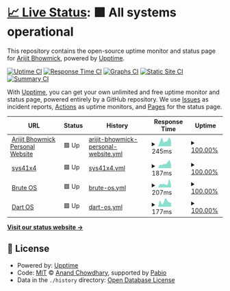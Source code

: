 # [📈 Live Status](https://status.arijit-bhowmick.me): <!--live status--> **🟩 All systems operational**

This repository contains the open-source uptime monitor and status page for [Arijit Bhowmick](https://sys41x4.github.io), powered by [Upptime](https://github.com/upptime/upptime).

[![Uptime CI](https://github.com/sys41x4/upptime-tracker/workflows/Uptime%20CI/badge.svg)](https://github.com/sys41x4/upptime-tracker/actions?query=workflow%3A%22Uptime+CI%22)
[![Response Time CI](https://github.com/sys41x4/upptime-tracker/workflows/Response%20Time%20CI/badge.svg)](https://github.com/sys41x4/upptime-tracker/actions?query=workflow%3A%22Response+Time+CI%22)
[![Graphs CI](https://github.com/sys41x4/upptime-tracker/workflows/Graphs%20CI/badge.svg)](https://github.com/sys41x4/upptime-tracker/actions?query=workflow%3A%22Graphs+CI%22)
[![Static Site CI](https://github.com/sys41x4/upptime-tracker/workflows/Static%20Site%20CI/badge.svg)](https://github.com/sys41x4/upptime-tracker/actions?query=workflow%3A%22Static+Site+CI%22)
[![Summary CI](https://github.com/sys41x4/upptime-tracker/workflows/Summary%20CI/badge.svg)](https://github.com/sys41x4/upptime-tracker/actions?query=workflow%3A%22Summary+CI%22)

With [Upptime](https://upptime.js.org), you can get your own unlimited and free uptime monitor and status page, powered entirely by a GitHub repository. We use [Issues](https://github.com/sys41x4/upptime-tracker/issues) as incident reports, [Actions](https://github.com/sys41x4/upptime-tracker/actions) as uptime monitors, and [Pages](https://status.arijit-bhowmick.me) for the status page.

<!--start: status pages-->
<!-- This summary is generated by Upptime (https://github.com/upptime/upptime) -->
<!-- Do not edit this manually, your changes will be overwritten -->
<!-- prettier-ignore -->
| URL | Status | History | Response Time | Uptime |
| --- | ------ | ------- | ------------- | ------ |
| <img alt="" src="https://icons.duckduckgo.com/ip3/arijit-bhowmick.github.io.ico" height="13"> [Arijit Bhowmick Personal Website](https://arijit-bhowmick.github.io) | 🟩 Up | [arijit-bhowmick-personal-website.yml](https://github.com/Arijit-Bhowmick/uptime/commits/HEAD/history/arijit-bhowmick-personal-website.yml) | <details><summary><img alt="Response time graph" src="./graphs/arijit-bhowmick-personal-website/response-time-week.png" height="20"> 245ms</summary><br><a href="https://sys41x4.github.io/upptime-tracker/history/arijit-bhowmick-personal-website"><img alt="Response time 216" src="https://img.shields.io/endpoint?url=https%3A%2F%2Fraw.githubusercontent.com%2FArijit-Bhowmick%2Fuptime%2FHEAD%2Fapi%2Farijit-bhowmick-personal-website%2Fresponse-time.json"></a><br><a href="https://sys41x4.github.io/upptime-tracker/history/arijit-bhowmick-personal-website"><img alt="24-hour response time 517" src="https://img.shields.io/endpoint?url=https%3A%2F%2Fraw.githubusercontent.com%2FArijit-Bhowmick%2Fuptime%2FHEAD%2Fapi%2Farijit-bhowmick-personal-website%2Fresponse-time-day.json"></a><br><a href="https://sys41x4.github.io/upptime-tracker/history/arijit-bhowmick-personal-website"><img alt="7-day response time 245" src="https://img.shields.io/endpoint?url=https%3A%2F%2Fraw.githubusercontent.com%2FArijit-Bhowmick%2Fuptime%2FHEAD%2Fapi%2Farijit-bhowmick-personal-website%2Fresponse-time-week.json"></a><br><a href="https://sys41x4.github.io/upptime-tracker/history/arijit-bhowmick-personal-website"><img alt="30-day response time 183" src="https://img.shields.io/endpoint?url=https%3A%2F%2Fraw.githubusercontent.com%2FArijit-Bhowmick%2Fuptime%2FHEAD%2Fapi%2Farijit-bhowmick-personal-website%2Fresponse-time-month.json"></a><br><a href="https://sys41x4.github.io/upptime-tracker/history/arijit-bhowmick-personal-website"><img alt="1-year response time 216" src="https://img.shields.io/endpoint?url=https%3A%2F%2Fraw.githubusercontent.com%2FArijit-Bhowmick%2Fuptime%2FHEAD%2Fapi%2Farijit-bhowmick-personal-website%2Fresponse-time-year.json"></a></details> | <details><summary><a href="https://sys41x4.github.io/upptime-tracker/history/arijit-bhowmick-personal-website">100.00%</a></summary><a href="https://sys41x4.github.io/upptime-tracker/history/arijit-bhowmick-personal-website"><img alt="All-time uptime 100.00%" src="https://img.shields.io/endpoint?url=https%3A%2F%2Fraw.githubusercontent.com%2FArijit-Bhowmick%2Fuptime%2FHEAD%2Fapi%2Farijit-bhowmick-personal-website%2Fuptime.json"></a><br><a href="https://sys41x4.github.io/upptime-tracker/history/arijit-bhowmick-personal-website"><img alt="24-hour uptime 100.00%" src="https://img.shields.io/endpoint?url=https%3A%2F%2Fraw.githubusercontent.com%2FArijit-Bhowmick%2Fuptime%2FHEAD%2Fapi%2Farijit-bhowmick-personal-website%2Fuptime-day.json"></a><br><a href="https://sys41x4.github.io/upptime-tracker/history/arijit-bhowmick-personal-website"><img alt="7-day uptime 100.00%" src="https://img.shields.io/endpoint?url=https%3A%2F%2Fraw.githubusercontent.com%2FArijit-Bhowmick%2Fuptime%2FHEAD%2Fapi%2Farijit-bhowmick-personal-website%2Fuptime-week.json"></a><br><a href="https://sys41x4.github.io/upptime-tracker/history/arijit-bhowmick-personal-website"><img alt="30-day uptime 100.00%" src="https://img.shields.io/endpoint?url=https%3A%2F%2Fraw.githubusercontent.com%2FArijit-Bhowmick%2Fuptime%2FHEAD%2Fapi%2Farijit-bhowmick-personal-website%2Fuptime-month.json"></a><br><a href="https://sys41x4.github.io/upptime-tracker/history/arijit-bhowmick-personal-website"><img alt="1-year uptime 100.00%" src="https://img.shields.io/endpoint?url=https%3A%2F%2Fraw.githubusercontent.com%2FArijit-Bhowmick%2Fuptime%2FHEAD%2Fapi%2Farijit-bhowmick-personal-website%2Fuptime-year.json"></a></details>
| <img alt="" src="https://icons.duckduckgo.com/ip3/sys41x4.github.io.ico" height="13"> [sys41x4](https://sys41x4.github.io) | 🟩 Up | [sys41x4.yml](https://github.com/Arijit-Bhowmick/uptime/commits/HEAD/history/sys41x4.yml) | <details><summary><img alt="Response time graph" src="./graphs/sys41x4/response-time-week.png" height="20"> 187ms</summary><br><a href="https://sys41x4.github.io/upptime-tracker/history/sys41x4"><img alt="Response time 186" src="https://img.shields.io/endpoint?url=https%3A%2F%2Fraw.githubusercontent.com%2FArijit-Bhowmick%2Fuptime%2FHEAD%2Fapi%2Fsys41x4%2Fresponse-time.json"></a><br><a href="https://sys41x4.github.io/upptime-tracker/history/sys41x4"><img alt="24-hour response time 85" src="https://img.shields.io/endpoint?url=https%3A%2F%2Fraw.githubusercontent.com%2FArijit-Bhowmick%2Fuptime%2FHEAD%2Fapi%2Fsys41x4%2Fresponse-time-day.json"></a><br><a href="https://sys41x4.github.io/upptime-tracker/history/sys41x4"><img alt="7-day response time 187" src="https://img.shields.io/endpoint?url=https%3A%2F%2Fraw.githubusercontent.com%2FArijit-Bhowmick%2Fuptime%2FHEAD%2Fapi%2Fsys41x4%2Fresponse-time-week.json"></a><br><a href="https://sys41x4.github.io/upptime-tracker/history/sys41x4"><img alt="30-day response time 179" src="https://img.shields.io/endpoint?url=https%3A%2F%2Fraw.githubusercontent.com%2FArijit-Bhowmick%2Fuptime%2FHEAD%2Fapi%2Fsys41x4%2Fresponse-time-month.json"></a><br><a href="https://sys41x4.github.io/upptime-tracker/history/sys41x4"><img alt="1-year response time 186" src="https://img.shields.io/endpoint?url=https%3A%2F%2Fraw.githubusercontent.com%2FArijit-Bhowmick%2Fuptime%2FHEAD%2Fapi%2Fsys41x4%2Fresponse-time-year.json"></a></details> | <details><summary><a href="https://sys41x4.github.io/upptime-tracker/history/sys41x4">100.00%</a></summary><a href="https://sys41x4.github.io/upptime-tracker/history/sys41x4"><img alt="All-time uptime 100.00%" src="https://img.shields.io/endpoint?url=https%3A%2F%2Fraw.githubusercontent.com%2FArijit-Bhowmick%2Fuptime%2FHEAD%2Fapi%2Fsys41x4%2Fuptime.json"></a><br><a href="https://sys41x4.github.io/upptime-tracker/history/sys41x4"><img alt="24-hour uptime 100.00%" src="https://img.shields.io/endpoint?url=https%3A%2F%2Fraw.githubusercontent.com%2FArijit-Bhowmick%2Fuptime%2FHEAD%2Fapi%2Fsys41x4%2Fuptime-day.json"></a><br><a href="https://sys41x4.github.io/upptime-tracker/history/sys41x4"><img alt="7-day uptime 100.00%" src="https://img.shields.io/endpoint?url=https%3A%2F%2Fraw.githubusercontent.com%2FArijit-Bhowmick%2Fuptime%2FHEAD%2Fapi%2Fsys41x4%2Fuptime-week.json"></a><br><a href="https://sys41x4.github.io/upptime-tracker/history/sys41x4"><img alt="30-day uptime 100.00%" src="https://img.shields.io/endpoint?url=https%3A%2F%2Fraw.githubusercontent.com%2FArijit-Bhowmick%2Fuptime%2FHEAD%2Fapi%2Fsys41x4%2Fuptime-month.json"></a><br><a href="https://sys41x4.github.io/upptime-tracker/history/sys41x4"><img alt="1-year uptime 100.00%" src="https://img.shields.io/endpoint?url=https%3A%2F%2Fraw.githubusercontent.com%2FArijit-Bhowmick%2Fuptime%2FHEAD%2Fapi%2Fsys41x4%2Fuptime-year.json"></a></details>
| <img alt="" src="https://icons.duckduckgo.com/ip3/brute-os.github.io.ico" height="13"> [Brute OS](https://brute-os.github.io) | 🟩 Up | [brute-os.yml](https://github.com/Arijit-Bhowmick/uptime/commits/HEAD/history/brute-os.yml) | <details><summary><img alt="Response time graph" src="./graphs/brute-os/response-time-week.png" height="20"> 207ms</summary><br><a href="https://sys41x4.github.io/upptime-tracker/history/brute-os"><img alt="Response time 182" src="https://img.shields.io/endpoint?url=https%3A%2F%2Fraw.githubusercontent.com%2FArijit-Bhowmick%2Fuptime%2FHEAD%2Fapi%2Fbrute-os%2Fresponse-time.json"></a><br><a href="https://sys41x4.github.io/upptime-tracker/history/brute-os"><img alt="24-hour response time 83" src="https://img.shields.io/endpoint?url=https%3A%2F%2Fraw.githubusercontent.com%2FArijit-Bhowmick%2Fuptime%2FHEAD%2Fapi%2Fbrute-os%2Fresponse-time-day.json"></a><br><a href="https://sys41x4.github.io/upptime-tracker/history/brute-os"><img alt="7-day response time 207" src="https://img.shields.io/endpoint?url=https%3A%2F%2Fraw.githubusercontent.com%2FArijit-Bhowmick%2Fuptime%2FHEAD%2Fapi%2Fbrute-os%2Fresponse-time-week.json"></a><br><a href="https://sys41x4.github.io/upptime-tracker/history/brute-os"><img alt="30-day response time 171" src="https://img.shields.io/endpoint?url=https%3A%2F%2Fraw.githubusercontent.com%2FArijit-Bhowmick%2Fuptime%2FHEAD%2Fapi%2Fbrute-os%2Fresponse-time-month.json"></a><br><a href="https://sys41x4.github.io/upptime-tracker/history/brute-os"><img alt="1-year response time 182" src="https://img.shields.io/endpoint?url=https%3A%2F%2Fraw.githubusercontent.com%2FArijit-Bhowmick%2Fuptime%2FHEAD%2Fapi%2Fbrute-os%2Fresponse-time-year.json"></a></details> | <details><summary><a href="https://sys41x4.github.io/upptime-tracker/history/brute-os">100.00%</a></summary><a href="https://sys41x4.github.io/upptime-tracker/history/brute-os"><img alt="All-time uptime 100.00%" src="https://img.shields.io/endpoint?url=https%3A%2F%2Fraw.githubusercontent.com%2FArijit-Bhowmick%2Fuptime%2FHEAD%2Fapi%2Fbrute-os%2Fuptime.json"></a><br><a href="https://sys41x4.github.io/upptime-tracker/history/brute-os"><img alt="24-hour uptime 100.00%" src="https://img.shields.io/endpoint?url=https%3A%2F%2Fraw.githubusercontent.com%2FArijit-Bhowmick%2Fuptime%2FHEAD%2Fapi%2Fbrute-os%2Fuptime-day.json"></a><br><a href="https://sys41x4.github.io/upptime-tracker/history/brute-os"><img alt="7-day uptime 100.00%" src="https://img.shields.io/endpoint?url=https%3A%2F%2Fraw.githubusercontent.com%2FArijit-Bhowmick%2Fuptime%2FHEAD%2Fapi%2Fbrute-os%2Fuptime-week.json"></a><br><a href="https://sys41x4.github.io/upptime-tracker/history/brute-os"><img alt="30-day uptime 100.00%" src="https://img.shields.io/endpoint?url=https%3A%2F%2Fraw.githubusercontent.com%2FArijit-Bhowmick%2Fuptime%2FHEAD%2Fapi%2Fbrute-os%2Fuptime-month.json"></a><br><a href="https://sys41x4.github.io/upptime-tracker/history/brute-os"><img alt="1-year uptime 100.00%" src="https://img.shields.io/endpoint?url=https%3A%2F%2Fraw.githubusercontent.com%2FArijit-Bhowmick%2Fuptime%2FHEAD%2Fapi%2Fbrute-os%2Fuptime-year.json"></a></details>
| <img alt="" src="https://icons.duckduckgo.com/ip3/dart-os.github.io.ico" height="13"> [Dart OS](https://dart-os.github.io) | 🟩 Up | [dart-os.yml](https://github.com/Arijit-Bhowmick/uptime/commits/HEAD/history/dart-os.yml) | <details><summary><img alt="Response time graph" src="./graphs/dart-os/response-time-week.png" height="20"> 177ms</summary><br><a href="https://sys41x4.github.io/upptime-tracker/history/dart-os"><img alt="Response time 172" src="https://img.shields.io/endpoint?url=https%3A%2F%2Fraw.githubusercontent.com%2FArijit-Bhowmick%2Fuptime%2FHEAD%2Fapi%2Fdart-os%2Fresponse-time.json"></a><br><a href="https://sys41x4.github.io/upptime-tracker/history/dart-os"><img alt="24-hour response time 94" src="https://img.shields.io/endpoint?url=https%3A%2F%2Fraw.githubusercontent.com%2FArijit-Bhowmick%2Fuptime%2FHEAD%2Fapi%2Fdart-os%2Fresponse-time-day.json"></a><br><a href="https://sys41x4.github.io/upptime-tracker/history/dart-os"><img alt="7-day response time 177" src="https://img.shields.io/endpoint?url=https%3A%2F%2Fraw.githubusercontent.com%2FArijit-Bhowmick%2Fuptime%2FHEAD%2Fapi%2Fdart-os%2Fresponse-time-week.json"></a><br><a href="https://sys41x4.github.io/upptime-tracker/history/dart-os"><img alt="30-day response time 166" src="https://img.shields.io/endpoint?url=https%3A%2F%2Fraw.githubusercontent.com%2FArijit-Bhowmick%2Fuptime%2FHEAD%2Fapi%2Fdart-os%2Fresponse-time-month.json"></a><br><a href="https://sys41x4.github.io/upptime-tracker/history/dart-os"><img alt="1-year response time 172" src="https://img.shields.io/endpoint?url=https%3A%2F%2Fraw.githubusercontent.com%2FArijit-Bhowmick%2Fuptime%2FHEAD%2Fapi%2Fdart-os%2Fresponse-time-year.json"></a></details> | <details><summary><a href="https://sys41x4.github.io/upptime-tracker/history/dart-os">100.00%</a></summary><a href="https://sys41x4.github.io/upptime-tracker/history/dart-os"><img alt="All-time uptime 100.00%" src="https://img.shields.io/endpoint?url=https%3A%2F%2Fraw.githubusercontent.com%2FArijit-Bhowmick%2Fuptime%2FHEAD%2Fapi%2Fdart-os%2Fuptime.json"></a><br><a href="https://sys41x4.github.io/upptime-tracker/history/dart-os"><img alt="24-hour uptime 100.00%" src="https://img.shields.io/endpoint?url=https%3A%2F%2Fraw.githubusercontent.com%2FArijit-Bhowmick%2Fuptime%2FHEAD%2Fapi%2Fdart-os%2Fuptime-day.json"></a><br><a href="https://sys41x4.github.io/upptime-tracker/history/dart-os"><img alt="7-day uptime 100.00%" src="https://img.shields.io/endpoint?url=https%3A%2F%2Fraw.githubusercontent.com%2FArijit-Bhowmick%2Fuptime%2FHEAD%2Fapi%2Fdart-os%2Fuptime-week.json"></a><br><a href="https://sys41x4.github.io/upptime-tracker/history/dart-os"><img alt="30-day uptime 100.00%" src="https://img.shields.io/endpoint?url=https%3A%2F%2Fraw.githubusercontent.com%2FArijit-Bhowmick%2Fuptime%2FHEAD%2Fapi%2Fdart-os%2Fuptime-month.json"></a><br><a href="https://sys41x4.github.io/upptime-tracker/history/dart-os"><img alt="1-year uptime 100.00%" src="https://img.shields.io/endpoint?url=https%3A%2F%2Fraw.githubusercontent.com%2FArijit-Bhowmick%2Fuptime%2FHEAD%2Fapi%2Fdart-os%2Fuptime-year.json"></a></details>

<!--end: status pages-->

[**Visit our status website →**](https://status.arijit-bhowmick.me)

## 📄 License

- Powered by: [Upptime](https://github.com/upptime/upptime)
- Code: [MIT](./LICENSE) © [Anand Chowdhary](https://anandchowdhary.com), supported by [Pabio](https://pabio.com)
- Data in the `./history` directory: [Open Database License](https://opendatacommons.org/licenses/odbl/1-0/)
